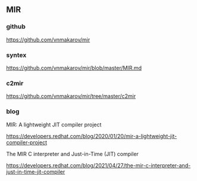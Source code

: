 ## MIR

### github

https://github.com/vnmakarov/mir

### syntex

https://github.com/vnmakarov/mir/blob/master/MIR.md

### c2mir

https://github.com/vnmakarov/mir/tree/master/c2mir

### blog

MIR: A lightweight JIT compiler project

https://developers.redhat.com/blog/2020/01/20/mir-a-lightweight-jit-compiler-project

The MIR C interpreter and Just-in-Time (JIT) compiler

https://developers.redhat.com/blog/2021/04/27/the-mir-c-interpreter-and-just-in-time-jit-compiler

